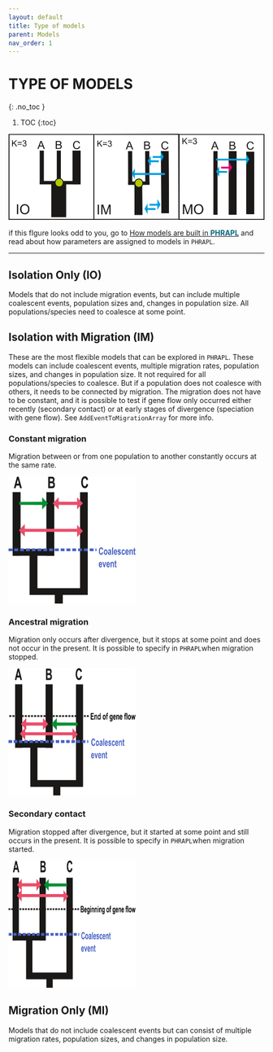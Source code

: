 ```yaml
---
layout: default
title: Type of models
parent: Models
nav_order: 1
---
```


# TYPE OF MODELS
{: .no_toc }
1. TOC
{:toc}


![](https://github.com/ariadnamorales/phrapl-manual/blob/master/images/modelType.png?raw=true)

if this fIgure looks odd to you, go to [How models are built in  **<font color='#006579'>PHRAPL</font>**](https://phrapl.github.io/Content/GenerateSetModels) and read about how parameters are assigned to models in `PHRAPL`.

---
## Isolation Only (IO)
Models that do not include migration events, but can include multiple coalescent events, population sizes and, changes in population size. All populations/species need to coalesce at some point.


## Isolation with Migration (IM)
These are the most flexible models that can be explored in `PHRAPL`. These models can include coalescent events, multiple migration rates, population sizes, and changes in population size. 
It not required for all populations/species to coalesce. But if a population does not coalesce with others, it needs to be connected by migration.
The migration does not have to be constant, and it is possible to test if gene flow only occurred either recently (secondary contact) or at early stages of divergence (speciation with gene flow). See `AddEventToMigrationArray` for more info.


### Constant migration
Migration between or from one population to another constantly occurs at the same rate.

<img src="https://github.com/ariadnamorales/phrapl-manual/blob/master/images/constantMigration.png?raw=true" width="250" height="250" />


### Ancestral migration
Migration only occurs after divergence, but it stops at some point and does not occur in the present. It is possible to specify in `PHRAPL`when migration stopped.

<img src="https://github.com/ariadnamorales/phrapl-manual/blob/master/images/ancMigration.png?raw=true" width="250" height="250" />


### Secondary contact
Migration stopped after divergence, but it started at some point and still occurs in the present. It is possible to specify in `PHRAPL`when migration started.

<img src="https://github.com/ariadnamorales/phrapl-manual/blob/master/images/secondaryContact.png?raw=true" width="250" height="250" />


## Migration Only (MI)
Models that do not include coalescent events but can consist of multiple migration rates, population sizes, and changes in population size.
